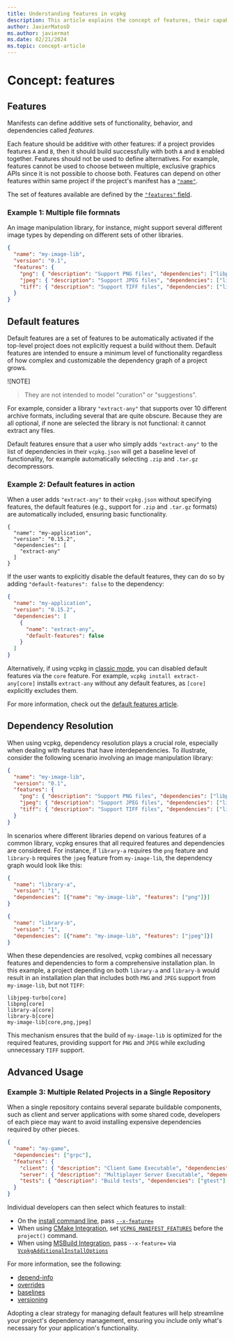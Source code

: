 ```yaml
---
title: Understanding features in vcpkg
description: This article explains the concept of features, their capabilities, and their expected contents in detail.
author: JavierMatosD
ms.author: javiermat
ms.date: 02/21/2024
ms.topic: concept-article
---
```


# Concept: features

## Features

Manifests can define additive sets of functionality, behavior, and dependencies called _features_.

Each feature should be additive with other features: if a project provides features `A` and `B`, then it should build successfully with both `A` and `B` enabled together. Features should not be used to define alternatives. For example, features cannot be used to choose between multiple, exclusive graphics APIs since it is not possible to choose both. Features can depend on other features within same project if the project's manifest has a [`"name"`](../reference/vcpkg-json.md#name).

The set of features available are defined by the [`"features"` field](../reference/vcpkg-json.md#features).

### Example 1: Multiple file formnats

An image manipulation library, for instance, might support several different image types by depending on different sets of other libraries.

```json
{
  "name": "my-image-lib",
  "version": "0.1",
  "features": {
    "png": { "description": "Support PNG files", "dependencies": ["libpng"]},
    "jpeg": { "description": "Support JPEG files", "dependencies": ["libjpeg-turbo"]},
    "tiff": { "description": "Support TIFF files", "dependencies": ["libtiff"]},
  }
}
```


## Default features

Default features are a set of features to be automatically activated if the top-level project does not explicitly request a build without them. Default features are intended to ensure a minimum level of functionality regardless of how complex and customizable the dependency graph of a project grows. 

![NOTE]
> They are not intended to model "curation" or "suggestions".

For example, consider a library `"extract-any"` that supports over 10 different archive formats, including several that are quite obscure. Because they are all optional, if none are selected the library is not functional: it cannot extract any files.

Default features ensure that a user who simply adds `"extract-any"` to the list of dependencies in their `vcpkg.json` will get a baseline level of functionality, for example automatically selecting `.zip` and `.tar.gz` decompressors.

### Example 2: Default features in action

When a user adds `"extract-any"` to their `vcpkg.json` without specifying features, the default features (e.g., support for `.zip` and `.tar.gz` formats) are automatically included, ensuring basic functionality.

```
{
  "name": "my-application",
  "version": "0.15.2",
  "dependencies": [
    "extract-any"
  ]
}
```

If the user wants to explicitly disable the default features, they can do so by adding `"default-features": false` to the dependency:

```json
{
  "name": "my-application",
  "version": "0.15.2",
  "dependencies": [
    {
      "name": "extract-any",
      "default-features": false
    }
  ]
}
```

Alternatively, if using vcpkg in [classic mode](../consume/classic-mode.md), you can disabled default features via the `core` feature. For example, `vcpkg install extract-any[core]` installs `extract-any` without any default features, as `[core]` explicitly excludes them.

For more information, check out the [default features article](default-features.md).

## Dependency Resolution

When using vcpkg, dependency resolution plays a crucial role, especially when dealing with features that have interdependencies. To illustrate, consider the following scenario involving an image manipulation library:


```json
{
  "name": "my-image-lib",
  "version": "0.1",
  "features": {
    "png": { "description": "Support PNG files", "dependencies": ["libpng"]},
    "jpeg": { "description": "Support JPEG files", "dependencies": ["libjpeg-turbo"]},
    "tiff": { "description": "Support TIFF files", "dependencies": ["libtiff"]},
  }
}
```

In scenarios where different libraries depend on various features of a common library, vcpkg ensures that all required features and dependencies are considered. For instance, if `library-a` requires the `png` feature and `library-b` requires the `jpeg` feature from `my-image-lib`, the dependency graph would look like this:

```json
{
  "name": "library-a",
  "version": "1",
  "dependencies": [{"name": "my-image-lib", "features": ["png"]}]
}
```

```json
{
  "name": "library-b",
  "version": "1",
  "dependencies": [{"name": "my-image-lib", "features": ["jpeg"]}]
}
```

When these dependencies are resolved, vcpkg combines all necessary features and dependencies to form a comprehensive installation plan. In this example, a project depending on both `library-a` and `library-b` would result in an installation plan that includes both `PNG` and `JPEG` support from `my-image-lib`, but not `TIFF`:

```
libjpeg-turbo[core]
libpng[core]
library-a[core]
library-b[core]
my-image-lib[core,png,jpeg]
```

This mechanism ensures that the build of `my-image-lib` is optimized for the required features, providing support for `PNG` and `JPEG` while excluding unnecessary `TIFF` support.

## Advanced Usage

### Example 3: Multiple Related Projects in a Single Repository

When a single repository contains several separate buildable components, such as client and server applications with some shared code, developers of each piece may want to avoid installing expensive dependencies required by other pieces.

```json
{
  "name": "my-game",
  "dependencies": ["grpc"],
  "features": {
    "client": { "description": "Client Game Executable", "dependencies": ["sdl2", "bullet3"]},
    "server": { "description": "Multiplayer Server Executable", "dependencies": ["proxygen"]},
    "tests": { "description": "Build tests", "dependencies": ["gtest"] }
  }
}
```

Individual developers can then select which features to install:

- On the [install command line](../commands/install.md), pass [`--x-feature=`](../commands/install.md#feature)
- When using [CMake Integration](../users/buildsystems/cmake-integration.md), set [`VCPKG_MANIFEST_FEATURES`](../users/buildsystems/cmake-integration.md#vcpkg_manifest_features) before the `project()` command.
- When using [MSBuild Integration](../users/buildsystems/msbuild-integration.md), pass `--x-feature=` via [`VcpkgAdditionalInstallOptions`](../users/buildsystems/msbuild-integration.md#vcpkg-additional-install-options)

For more information, see the following:

* [depend-info](../commands/depend-info.md)
* [overrides](../reference/vcpkg-json.md#overrides)
* [baselines](../users/versioning.md#baselines)
* [versioning](../users/versioning.md)

Adopting a clear strategy for managing default features will help streamline your project's dependency management, ensuring you include only what's necessary for your application's functionality.